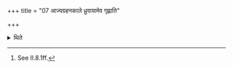+++
title = "07 आज्यग्रहनकाले ध्रुवायामेव गृह्णाति"

+++

<details><summary>थिते</summary>

8. He does the work beginning with address of the sprinkling water.[^1]   

[^1]: See II.8.1ff.  
</details>
